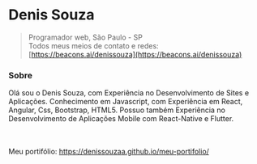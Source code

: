 # Denis Souza
>Programador web, São Paulo - SP<br>
>Todos meus meios de contato e redes:<br>
>[https://beacons.ai/denissouza](https://beacons.ai/denissouza)<br>

### Sobre

Olá sou o Denis Souza, com Experiência no Desenvolvimento de Sites e Aplicações. Conhecimento em Javascript, com Experiência em React, Angular, Css, Bootstrap, HTML5. Possuo também Experiência no Desenvolvimento de Aplicações Mobile com React-Native e Flutter.


<br><br>
Meu portifólio: https://denissouzaa.github.io/meu-portifolio/